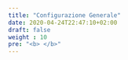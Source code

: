 ```yaml
---
title: "Configurazione Generale"
date: 2020-04-24T22:47:10+02:00
draft: false
weight : 10
pre: "<b> </b>"
--- 
```

